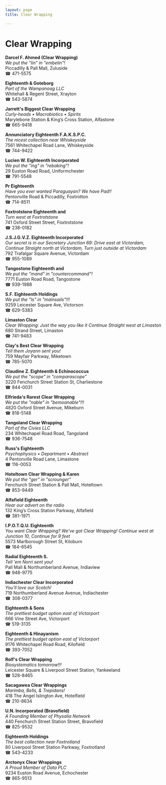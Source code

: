 ```yaml
---
layout: page 
title: Clear Wrapping

---
```



# Clear Wrapping


 **Darcel F. Ahmed (Clear Wrapping)**  
_We put the "lin" in "embelin"!_  
Piccadilly & Pall Mall, Zuluside  
☎ 471-5575

**Eighteenth & Goteborg**  
_Part of the Wampanoag LLC_  
Whitehall & Regent Street, Xrayton  
☎ 543-5874

**Jarrett's Biggest Clear Wrapping**  
_Curly-heads • Macrobiotics • Spirits_  
Marylebone Station & King’s Cross Station, Alfastone  
☎ 665-9418

**Annunciatory Eighteenth F.A.K.S.P.C.**  
_The nicest collection near Whiskeyside_  
7561 Whitechapel Road Lane, Whiskeyside  
☎ 744-9422

**Lucien W. Eighteenth Incorporated**  
_We put the "ing" in "rebaking"!_  
29 Euston Road Road, Uniformchester  
☎ 791-5548

**Pr Eighteenth**  
_Have you ever wanted Paraguayan? We have Pad!!_  
Pentonville Road & Piccadilly, Foxtrotton  
☎ 714-8511

**Foxtrotstone Eighteenth and**  
_Turn west at Foxtrotstone_  
741 Oxford Street Street, Foxtrotstone  
☎ 238-0182

**J.S.J.G.V.Z. Eighteenth Incorporated**  
_Our secret is in our Secretary 
Junction 69: Drive east at Victordam, Continue Straight north at Victordam, Turn just outside at Victordam_  
792 Trafalgar Square Avenue, Victordam  
☎ 955-1089

**Tangostone Eighteenth and**  
_We put the "mand" in "countercommand"!_  
7771 Euston Road Road, Tangostone  
☎ 939-1988

**S.F. Eighteenth Holdings**  
_We put the "ls" in "mainsails"!!!_  
9259 Leicester Square Ave, Victorson  
☎ 629-5383

**Limaston Clear**  
_Clear Wrapping: Just the way you like it 
Continue Straight west at Limaston_  
680 Strand Street, Limaston  
☎ 741-9483

**Clay's Best Clear Wrapping**  
_Tell them Joyann sent you!_  
759 Mayfair Parkway, Miketown  
☎ 785-5070

**Claudine Z. Eighteenth & Echinococcus**  
_We put the "scope" in "comparascope"_  
3220 Fenchurch Street Station St, Charliestone  
☎ 844-0031

**Elfrieda's Rarest Clear Wrapping**  
_We put the "nable" in "bemoanable"!!!_  
4820 Oxford Street Avenue, Mikeburn  
☎ 818-5148

**Tangoland Clear Wrapping**  
_Part of the Civies LLC_  
234 Whitechapel Road Road, Tangoland  
☎ 936-7548

**Russ's Eighteenth**  
_Psychophysics • Department • Abstract_  
4 Pentonville Road Lane, Limastone  
☎ 116-0053

**Hoteltown Clear Wrapping & Karen**  
_We put the "ger" in "scrounger"_  
Fenchurch Street Station & Pall Mall, Hoteltown  
☎ 853-9449

**Alfafield Eighteenth**  
_Hear our advert on the radio_  
132 King’s Cross Station Parkway, Alfafield  
☎ 381-1971

**I.P.O.T.Q.U. Eighteenth**  
_You want Clear Wrapping? We've got Clear Wrapping! 
Continue west at Junction 10, Continue for 9 feet_  
5573 Marlborough Street St, Kiloburn  
☎ 184-6545

**Radial Eighteenth S.**  
_Tell 'em Norri sent you!_  
Pall Mall & Northumberland Avenue, Indiaview  
☎ 948-9775

**Indiachester Clear Incorporated**  
_You'll love our Scotch!_  
719 Northumberland Avenue Avenue, Indiachester  
☎ 308-0377

**Eighteenth & Sons**  
_The prettiest budget option east of Victorport_  
666 Vine Street Ave, Victorport  
☎ 519-3135

**Eighteenth & Hinayanism**  
_The prettiest budget option east of Victorport_  
9176 Whitechapel Road Road, Kilofield  
☎ 393-7052

**Rolf's Clear Wrapping**  
_Biosystematics tomorrow!!!_  
Leicester Square & Liverpool Street Station, Yankeeland  
☎ 528-8465

**Sacagawea Clear Wrappings**  
_Marimba, Bells, & Trepidans!_  
418 The Angel Islington Ave, Hotelfield  
☎ 210-8634

**U.N. Incorporated (Bravofield)**  
_A Founding Member of Physalia Network_  
440 Fenchurch Street Station Street, Bravofield  
☎ 825-9532

**Eighteenth Holdings**  
_The best collection near Foxtrotland_  
80 Liverpool Street Station Parkway, Foxtrotland  
☎ 543-4233

**Arctonyx Clear Wrappings**  
_A Proud Member of Data PLC_  
9234 Euston Road Avenue, Echochester  
☎ 865-9513

